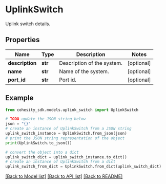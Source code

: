 # UplinkSwitch

Uplink switch details.

## Properties

Name | Type | Description | Notes
------------ | ------------- | ------------- | -------------
**description** | **str** | Description of the system. | [optional] 
**name** | **str** | Name of the system. | [optional] 
**port_id** | **str** | Port id. | [optional] 

## Example

```python
from cohesity_sdk.models.uplink_switch import UplinkSwitch

# TODO update the JSON string below
json = "{}"
# create an instance of UplinkSwitch from a JSON string
uplink_switch_instance = UplinkSwitch.from_json(json)
# print the JSON string representation of the object
print(UplinkSwitch.to_json())

# convert the object into a dict
uplink_switch_dict = uplink_switch_instance.to_dict()
# create an instance of UplinkSwitch from a dict
uplink_switch_from_dict = UplinkSwitch.from_dict(uplink_switch_dict)
```
[[Back to Model list]](../README.md#documentation-for-models) [[Back to API list]](../README.md#documentation-for-api-endpoints) [[Back to README]](../README.md)


